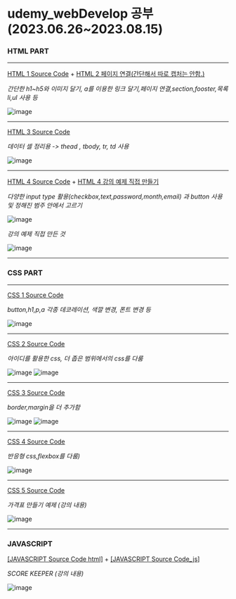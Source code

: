 # udemy_webDevelop 공부 (2023.06.26~2023.08.15) 
### HTML PART
***
[HTML 1 Source Code](https://github.com/tember8003/udemy_webDevelop/blob/HTML/HTML1.html) + [HTML 2 페이지 연결(간단해서 따로 캡처는 안함.)](https://github.com/tember8003/udemy_webDevelop/blob/HTML/HTML2.html)

_간단한 h1~h5와 이미지 달기, a를 이용한 링크 달기,페이지 연결,section,fooster,목록 li,ul 사용 등_


![image](https://github.com/tember8003/udemy_webDevelop/assets/104021663/c08afa43-5ebd-4846-8464-1fd4aef7736a)
***

[HTML 3 Source Code](https://github.com/tember8003/udemy_webDevelop/blob/HTML/HTML3.html)

_데이터 셀 정리용 -> thead , tbody, tr, td 사용_


![image](https://github.com/tember8003/udemy_webDevelop/assets/104021663/587142f3-4b6e-4a69-b9da-8e71bc154a82)

***

[HTML 4 Source Code](https://github.com/tember8003/udemy_webDevelop/blob/HTML/HTML4.html) + [HTML 4 강의 예제 직접 만들기](https://github.com/tember8003/udemy_webDevelop/blob/HTML/HTML5.html)

_다양한 input type 활용(checkbox,text,password,month,email) 과 button 사용 및 정해진 범주 안에서 고르기_

![image](https://github.com/tember8003/udemy_webDevelop/assets/104021663/3405a5f0-c41a-4aa6-8b98-e9982f88260e)

_강의 예제 직접 만든 것_


![image](https://github.com/tember8003/udemy_webDevelop/assets/104021663/59d41cdc-600e-4a07-a35a-aae29c369ee0)

***
### CSS PART
***
[CSS 1 Source Code](https://github.com/tember8003/udemy_webDevelop/blob/CSS/app.css)

_button,h1,p,a 각종 데코레이션, 색깔 변경, 폰트 변경 등_


![image](https://github.com/tember8003/udemy_webDevelop/assets/104021663/736f6399-fc28-4822-bd88-931f9cef0d82)

***
[CSS 2 Source Code](https://github.com/tember8003/udemy_webDevelop/blob/CSS/app2.css)

_아이디를 활용한 css, 더 좁은 범위에서의 css를 다룸_

![image](https://github.com/tember8003/udemy_webDevelop/assets/104021663/f4542bd5-13d1-4820-b8ad-82997df2dd20)
![image](https://github.com/tember8003/udemy_webDevelop/assets/104021663/3a5023ec-65ae-4548-b736-e4789b6802a7)

***

[CSS 3 Source Code](https://github.com/tember8003/udemy_webDevelop/blob/CSS/app3.css)

_border,margin을 더 추가함_


![image](https://github.com/tember8003/udemy_webDevelop/assets/104021663/498916ee-3fc3-452b-8849-9ea7aff6d1d0)
![image](https://github.com/tember8003/udemy_webDevelop/assets/104021663/d9b25e20-2e96-4d7a-a442-3525e10eb84e)

***

[CSS 4 Source Code](https://github.com/tember8003/udemy_webDevelop/blob/CSS/app4.css)

_반응형 css,flexbox를 다룸)_

![image](https://github.com/tember8003/udemy_webDevelop/assets/104021663/fb8bd4b8-0a61-4d5e-b850-017e79cf50cb)

***

[CSS 5 Source Code](https://github.com/tember8003/udemy_webDevelop/blob/CSS/app5.css)

_가격표 만들기 예제 (강의 내용)_

![image](https://github.com/tember8003/udemy_webDevelop/assets/104021663/d6b35b9e-f0b2-453f-97b3-6aee05d13d96)
***

### JAVASCRIPT

[[JAVASCRIPT Source Code html]](https://github.com/tember8003/udemy_webDevelop/blob/JAVASCRIPT/JVS_1.html) + [[JAVASCRIPT Source Code_js]](https://github.com/tember8003/udemy_webDevelop/blob/JAVASCRIPT/JVS_1.js)

_SCORE KEEPER (강의 내용)_

![image](https://github.com/tember8003/udemy_webDevelop/assets/104021663/e00a388d-47e2-4158-91c9-5f05520bcbbe)

